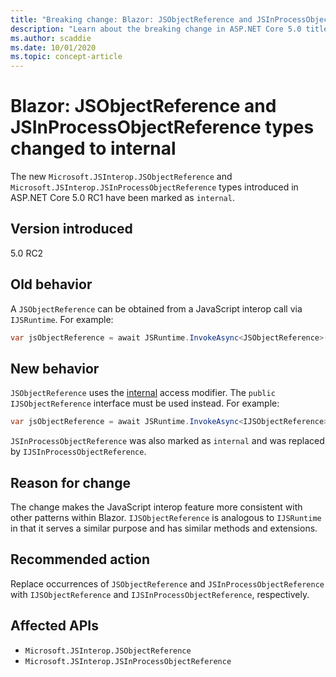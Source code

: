 ```yaml
---
title: "Breaking change: Blazor: JSObjectReference and JSInProcessObjectReference types changed to internal"
description: "Learn about the breaking change in ASP.NET Core 5.0 titled Blazor: JSObjectReference and JSInProcessObjectReference types changed to internal"
ms.author: scaddie
ms.date: 10/01/2020
ms.topic: concept-article
---
```

# Blazor: JSObjectReference and JSInProcessObjectReference types changed to internal

The new `Microsoft.JSInterop.JSObjectReference` and `Microsoft.JSInterop.JSInProcessObjectReference` types introduced in ASP.NET Core 5.0 RC1 have been marked as `internal`.

## Version introduced

5.0 RC2

## Old behavior

A `JSObjectReference` can be obtained from a JavaScript interop call via `IJSRuntime`. For example:

```csharp
var jsObjectReference = await JSRuntime.InvokeAsync<JSObjectReference>(...);
```

## New behavior

`JSObjectReference` uses the [internal](../../../../csharp/language-reference/keywords/internal.md) access modifier. The `public` `IJSObjectReference` interface must be used instead. For example:

```csharp
var jsObjectReference = await JSRuntime.InvokeAsync<IJSObjectReference>(...);
```

`JSInProcessObjectReference` was also marked as `internal` and was replaced by `IJSInProcessObjectReference`.

## Reason for change

The change makes the JavaScript interop feature more consistent with other patterns within Blazor. `IJSObjectReference` is analogous to `IJSRuntime` in that it serves a similar purpose and has similar methods and extensions.

## Recommended action

Replace occurrences of `JSObjectReference` and `JSInProcessObjectReference` with `IJSObjectReference` and `IJSInProcessObjectReference`, respectively.

## Affected APIs

- `Microsoft.JSInterop.JSObjectReference`
- `Microsoft.JSInterop.JSInProcessObjectReference`

<!--

### Category

ASP.NET Core

### Affected APIs

- `T:Microsoft.JSInterop.JSObjectReference`
- `T:Microsoft.JSInterop.JSInProcessObjectReference`

-->
